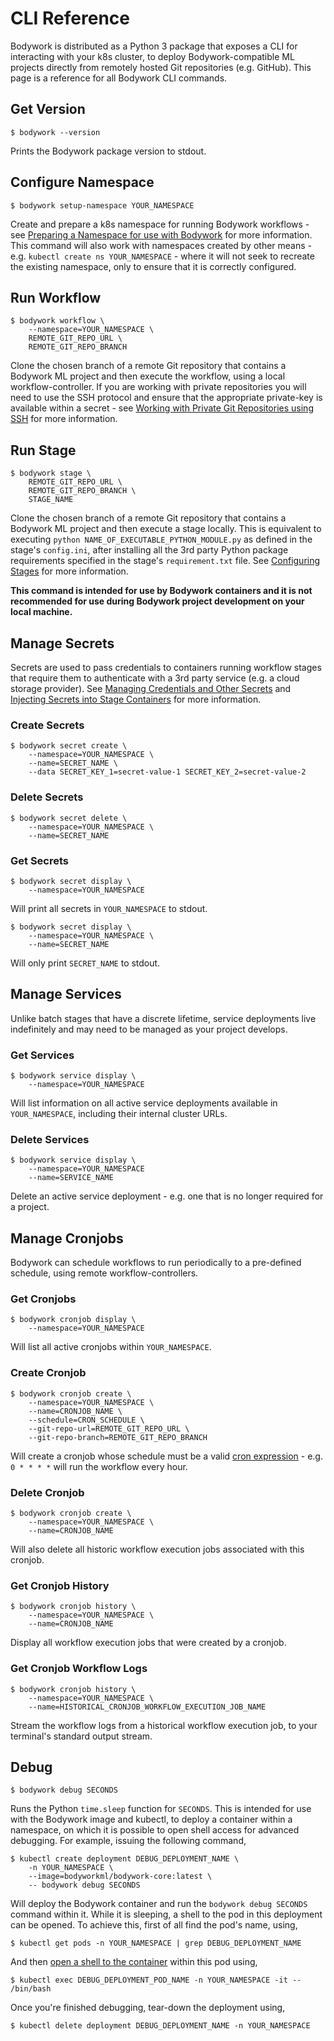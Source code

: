 # CLI Reference

Bodywork is distributed as a Python 3 package that exposes a CLI for interacting with your k8s cluster, to deploy Bodywork-compatible ML projects directly from remotely hosted Git repositories (e.g. GitHub). This page is a reference for all Bodywork CLI commands.

## Get Version

```shell
$ bodywork --version
```

Prints the Bodywork package version to stdout.

## Configure Namespace

```shell
$ bodywork setup-namespace YOUR_NAMESPACE
```

Create and prepare a k8s namespace for running Bodywork workflows - see [Preparing a Namespace for use with Bodywork](user_guide/#preparing-a-namespace-for-use-with-bodywork) for more information. This command will also work with namespaces created by other means - e.g. `kubectl create ns YOUR_NAMESPACE` - where it will not seek to recreate the existing namespace, only to ensure that it is correctly configured.

## Run Workflow

```shell
$ bodywork workflow \
    --namespace=YOUR_NAMESPACE \
    REMOTE_GIT_REPO_URL \
    REMOTE_GIT_REPO_BRANCH
```

Clone the chosen branch of a remote Git repository that contains a Bodywork ML project and then execute the workflow, using a local workflow-controller. If you are working with private repositories you will need to use the SSH protocol and ensure that the appropriate private-key is available within a secret - see [Working with Private Git Repositories using SSH](user_guide.md#working-with-private-git-repositories-using-ssh) for more information.

## Run Stage

```shell
$ bodywork stage \
    REMOTE_GIT_REPO_URL \
    REMOTE_GIT_REPO_BRANCH \
    STAGE_NAME
```

Clone the chosen branch of a remote Git repository that contains a Bodywork ML project and then execute a stage locally. This is equivalent to executing `python NAME_OF_EXECUTABLE_PYTHON_MODULE.py` as defined in the stage's `config.ini`, after installing all the 3rd party Python package requirements specified in the stage's `requirement.txt` file. See [Configuring Stages](user_guide.md#configuring-stages) for more information.

**This command is intended for use by Bodywork containers and it is not recommended for use during Bodywork project development on your local machine.**

## Manage Secrets

Secrets are used to pass credentials to containers running workflow stages that require them to authenticate with a 3rd party service (e.g. a cloud storage provider). See [Managing Credentials and Other Secrets](user_guide.md#managing-credentials-and-other-secrets) and [Injecting Secrets into Stage Containers](user_guide.md#injecting-secrets-into-stage-containers) for more information.

### Create Secrets

```shell
$ bodywork secret create \
    --namespace=YOUR_NAMESPACE \
    --name=SECRET_NAME \
    --data SECRET_KEY_1=secret-value-1 SECRET_KEY_2=secret-value-2
```

### Delete Secrets

```shell
$ bodywork secret delete \
    --namespace=YOUR_NAMESPACE \
    --name=SECRET_NAME
```

### Get Secrets

```shell
$ bodywork secret display \
    --namespace=YOUR_NAMESPACE
```

Will print all secrets in `YOUR_NAMESPACE` to stdout.

```shell
$ bodywork secret display \
    --namespace=YOUR_NAMESPACE \
    --name=SECRET_NAME
```

Will only print `SECRET_NAME` to stdout.

## Manage Services

Unlike batch stages that have a discrete lifetime, service deployments live indefinitely and may need to be managed as your project develops.

### Get Services

```shell
$ bodywork service display \
    --namespace=YOUR_NAMESPACE
```

Will list information on all active service deployments available in `YOUR_NAMESPACE`, including their internal cluster URLs.

### Delete Services

```shell
$ bodywork service display \
    --namespace=YOUR_NAMESPACE
    --name=SERVICE_NAME
```

Delete an active service deployment - e.g. one that is no longer required for a project.

## Manage Cronjobs

Bodywork can schedule workflows to run periodically to a pre-defined schedule, using remote workflow-controllers.

### Get Cronjobs

```shell
$ bodywork cronjob display \
    --namespace=YOUR_NAMESPACE
```

Will list all active cronjobs within `YOUR_NAMESPACE`.

### Create Cronjob

```shell
$ bodywork cronjob create \
    --namespace=YOUR_NAMESPACE \
    --name=CRONJOB_NAME \
    --schedule=CRON_SCHEDULE \
    --git-repo-url=REMOTE_GIT_REPO_URL \
    --git-repo-branch=REMOTE_GIT_REPO_BRANCH
```

Will create a cronjob whose schedule must be a valid [cron expression](https://en.wikipedia.org/wiki/Cron#CRON_expression) - e.g. `0 * * * *` will run the workflow every hour.

### Delete Cronjob

```shell
$ bodywork cronjob create \
    --namespace=YOUR_NAMESPACE \
    --name=CRONJOB_NAME
```

Will also delete all historic workflow execution jobs associated with this cronjob.

### Get Cronjob History

```shell
$ bodywork cronjob history \
    --namespace=YOUR_NAMESPACE \
    --name=CRONJOB_NAME
```

Display all workflow execution jobs that were created by a cronjob.

### Get Cronjob Workflow Logs

```shell
$ bodywork cronjob history \
    --namespace=YOUR_NAMESPACE \
    --name=HISTORICAL_CRONJOB_WORKFLOW_EXECUTION_JOB_NAME
```

Stream the workflow logs from a historical workflow execution job, to your terminal's standard output stream.

## Debug

```shell
$ bodywork debug SECONDS
```

Runs the Python `time.sleep` function for `SECONDS`. This is intended for use with the Bodywork image and kubectl, to deploy a container within a namespace, on which it is possible to open shell access for advanced debugging. For example, issuing the following command,

```shell
$ kubectl create deployment DEBUG_DEPLOYMENT_NAME \
    -n YOUR_NAMESPACE \
    --image=bodyworkml/bodywork-core:latest \
    -- bodywork debug SECONDS
```

Will deploy the Bodywork container and run the `bodywork debug SECONDS` command within it. While it is sleeping, a shell to the pod in this deployment can be opened. To achieve this, first of all find the pod's name, using,

```shell
$ kubectl get pods -n YOUR_NAMESPACE | grep DEBUG_DEPLOYMENT_NAME
```

And then [open a shell to the container](https://kubernetes.io/docs/tasks/debug-application-cluster/get-shell-running-container/#getting-a-shell-to-a-container) within this pod using,

```shell
$ kubectl exec DEBUG_DEPLOYMENT_POD_NAME -n YOUR_NAMESPACE -it -- /bin/bash
```

Once you're finished debugging, tear-down the deployment using,

```shell
$ kubectl delete deployment DEBUG_DEPLOYMENT_NAME -n YOUR_NAMESPACE
```
